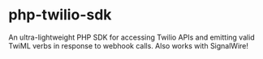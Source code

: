 # php-twilio-sdk
An ultra-lightweight PHP SDK for accessing Twilio APIs and emitting valid TwiML verbs in response to webhook calls.  Also works with SignalWire!
